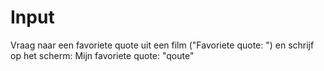 # Input

Vraag naar een favoriete quote uit een film ("Favoriete quote: ") en schrijf op het scherm: Mijn favoriete quote: "qoute"
